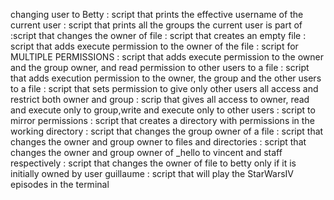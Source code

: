 changing user to Betty
: script that prints the effective username of the current user
: script that prints all the groups the current user is part of
:script that changes the owner of file
: script that creates an empty file
: script that adds execute permission to the owner of the file
: script for MULTIPLE PERMISSIONS
: script that adds execute permission to the owner and the group owner, and read permission to other users to a file
: script that adds execution permission to the owner, the group and the other users to a file
: script that sets permission to give only other users all access and restrict both owner and group
: scrip that gives all access to owner, read and execute only to group,write and execute only to other users
: script to mirror permissions
: script that creates a directory with permissions in the working directory
: script that changes the group owner of a file
: script that changes the owner and group owner to files and directories
: script that changes the owner and group owner of _hello to vincent and staff respectively
: script that changes the owner of file to betty only if it is initially owned by user guillaume
: script that will play the StarWarsIV episodes in the terminal
